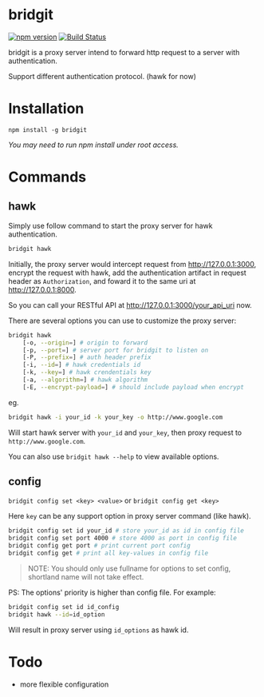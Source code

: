 # bridgit

[![npm version](https://badge.fury.io/js/bridgit.svg)](https://badge.fury.io/js/bridgit)
[![Build Status](https://travis-ci.org/jkzing/bridgit.svg?branch=master)](https://travis-ci.org/jkzing/bridgit)

bridgit is a proxy server intend to forward http request to a server with authentication.

Support different authentication protocol. (hawk for now)

# Installation

```
npm install -g bridgit
```
*You may need to run npm install under root access.*

# Commands

## hawk

Simply use follow command to start the proxy server for hawk authentication.

``` bash
bridgit hawk
```

Initially, the proxy server would intercept request from http://127.0.0.1:3000, 
encrypt the request with hawk, 
add the authentication artifact in request header as `Authorization`,
and foward it to the same uri at http://127.0.0.1:8000.

So you can call your RESTful API at http://127.0.0.1:3000/your_api_uri now.

There are several options you can use to customize the proxy server:

``` bash
bridgit hawk 
    [-o, --origin=] # origin to forward
    [-p, --port=] # server port for bridgit to listen on
    [-P, --prefix=] # auth header prefix
    [-i, --id=] # hawk credentials id
    [-k, --key=] # hawk crendentials key
    [-a, --algorithm=] # hawk algorithm
    [-E, --encrypt-payload=] # should include payload when encrypt
```

eg. 
``` bash
bridgit hawk -i your_id -k your_key -o http://www.google.com
```
Will start hawk server with `your_id` and `your_key`, then proxy request to `http://www.google.com`.

You can also use `bridgit hawk --help` to view available options.


## config

`bridgit config set <key> <value>`
or
`bridgit config get <key>`

Here `key` can be any support option in proxy server command (like hawk).

``` bash
bridgit config set id your_id # store your_id as id in config file
bridgit config set port 4000 # store 4000 as port in config file
bridgit config get port # print current port config
bridgit config get # print all key-values in config file
```

> NOTE: You should only use fullname for options to set config, shortland name will not take effect.


PS: The options' priority is higher than config file. For example:

``` bash
bridgit config set id id_config
bridgit hawk --id=id_option
```
Will result in proxy server using `id_options` as hawk id.

# Todo

* more flexible configuration
